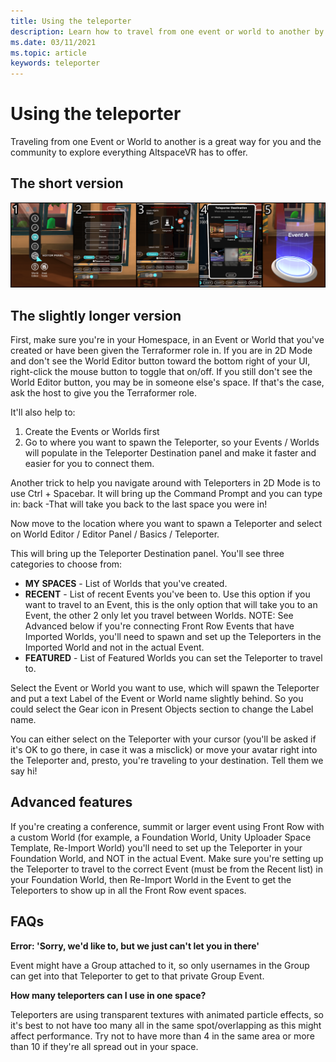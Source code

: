 ```yaml
---
title: Using the teleporter
description: Learn how to travel from one event or world to another by teleporter in AltspaceVR.
ms.date: 03/11/2021
ms.topic: article
keywords: teleporter
---
```


# Using the teleporter

Traveling from one Event or World to another is a great way for you and the community to explore everything AltspaceVR has to offer.

## The short version

![Teleporting steps from editor panel to setting a teleportation destination](images/teleporter.png)

## The slightly longer version

First, make sure you're in your Homespace, in an Event or World that you've created or have been given the Terraformer role in. If you are in 2D Mode and don't see the World Editor button toward the bottom right of your UI, right-click the mouse button to toggle that on/off. If you still don't see the World Editor button, you may be in someone else's space. If that's the case, ask the host to give you the Terraformer role.

It'll also help to: 
1. Create the Events or Worlds first
2. Go to where you want to spawn the Teleporter, so your Events / Worlds will populate in the Teleporter Destination panel and make it faster and easier for you to connect them.

Another trick to help you navigate around with Teleporters in 2D Mode is to use Ctrl + Spacebar. It will bring up the Command Prompt and you can type in: back -That will take you back to the last space you were in! 

Now move to the location where you want to spawn a Teleporter and select on World Editor / Editor Panel / Basics / Teleporter.

This will bring up the Teleporter Destination panel. You'll see three categories to choose from:

* **MY SPACES** - List of Worlds that you've created.
* **RECENT** - List of recent Events you've been to. Use this option if you want to travel to an Event, this is the only option that will take you to an Event, the other 2 only let you travel between Worlds. NOTE: See Advanced below if you're connecting Front Row Events that have Imported Worlds, you'll need to spawn and set up the Teleporters in the Imported World and not in the actual Event.
* **FEATURED** - List of Featured Worlds you can set the Teleporter to travel to.

Select the Event or World you want to use, which will spawn the Teleporter and put a text Label of the Event or World name slightly behind. So you could select the Gear icon in Present Objects section to change the Label name.

You can either select on the Teleporter with your cursor (you'll be asked if it's OK to go there, in case it was a misclick) or move your avatar right into the Teleporter and, presto, you're traveling to your destination. Tell them we say hi!

## Advanced features

If you're creating a conference, summit or larger event using Front Row with a custom World (for example, a Foundation World, Unity Uploader Space Template, Re-Import World) you'll need to set up the Teleporter in your Foundation World, and NOT in the actual Event. Make sure you're setting up the Teleporter to travel to the correct Event (must be from the Recent list) in your Foundation World, then Re-Import World in the Event to get the Teleporters to show up in all the Front Row event spaces.

## FAQs

**Error: 'Sorry, we'd like to, but we just can't let you in there'**

Event might have a Group attached to it, so only usernames in the Group can get into that Teleporter to get to that private Group Event.

**How many teleporters can I use in one space?**

Teleporters are using transparent textures with animated particle effects, so it's best to not have too many all in the same spot/overlapping as this might affect performance. Try not to have more than 4 in the same area or more than 10 if they're all spread out in your space.